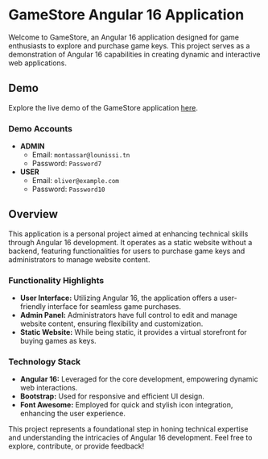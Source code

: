 GameStore Angular 16 Application
================================

Welcome to GameStore, an Angular 16 application designed for game enthusiasts to explore and purchase game keys. This project serves as a demonstration of Angular 16 capabilities in creating dynamic and interactive web applications.

Demo
----

Explore the live demo of the GameStore application [here](https://gamestore-by-lmontassar.netlify.app/login).

### Demo Accounts

*   **ADMIN**
    *   Email: `montassar@lounissi.tn`
    *   Password: `Password7`
*   **USER**
    *   Email: `oliver@example.com`
    *   Password: `Password10`

Overview
--------

This application is a personal project aimed at enhancing technical skills through Angular 16 development. It operates as a static website without a backend, featuring functionalities for users to purchase game keys and administrators to manage website content.

### Functionality Highlights

*   **User Interface:** Utilizing Angular 16, the application offers a user-friendly interface for seamless game purchases.
*   **Admin Panel:** Administrators have full control to edit and manage website content, ensuring flexibility and customization.
*   **Static Website:** While being static, it provides a virtual storefront for buying games as keys.

### Technology Stack

*   **Angular 16:** Leveraged for the core development, empowering dynamic web interactions.
*   **Bootstrap:** Used for responsive and efficient UI design.
*   **Font Awesome:** Employed for quick and stylish icon integration, enhancing the user experience.

This project represents a foundational step in honing technical expertise and understanding the intricacies of Angular 16 development. Feel free to explore, contribute, or provide feedback!

